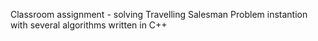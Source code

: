Classroom assignment - solving Travelling Salesman Problem instantion with several algorithms written in C++

